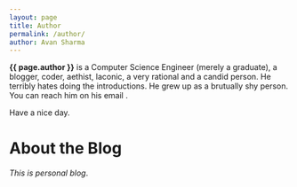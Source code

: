 ```yaml
---
layout: page
title: Author
permalink: /author/
author: Avan Sharma
---
```



**{{ page.author }}** is a Computer Science Engineer (merely a graduate), a blogger, coder, aethist, laconic, a very rational and a candid person. He terribly hates doing the introductions. He grew up as a brutually shy person. You can reach him on his email .

Have a nice day.    
   
   
   
   
# About the Blog 

*This is personal blog*.









